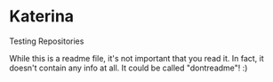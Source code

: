 # Katerina
Testing Repositories

While this is a readme file, it's not important that you read it.
In fact, it doesn't contain any info at all. It could be called "dontreadme"! :)
